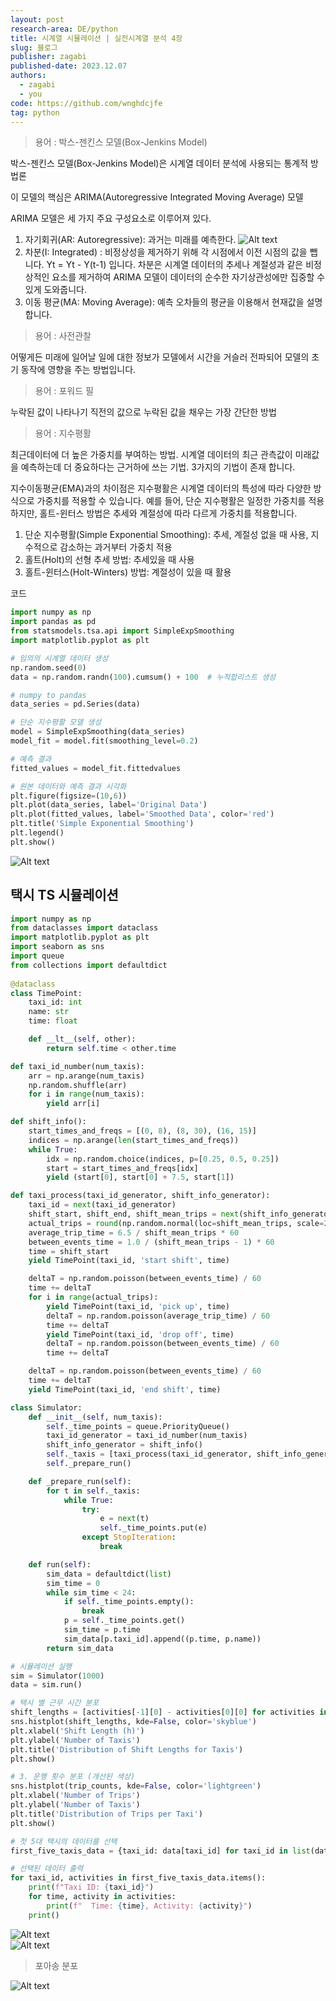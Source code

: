 ```yaml
---
layout: post
research-area: DE/python
title: 시계열 시뮬레이션 | 실전시계열 분석 4장
slug: 블로그 
publisher: zagabi 
published-date: 2023.12.07
authors:
  - zagabi   
  - you
code: https://github.com/wnghdcjfe
tag: python
---
```


> 용어 : 박스-젠킨스 모델(Box-Jenkins Model)

박스-젠킨스 모델(Box-Jenkins Model)은 시계열 데이터 분석에 사용되는 통계적 방법론

이 모델의 핵심은 ARIMA(Autoregressive Integrated Moving Average) 모델

ARIMA 모델은 세 가지 주요 구성요소로 이루어져 있다.
 1. 자기회귀(AR: Autoregressive): 과거는 미래를 예측한다.
![Alt text](/assets/img/20231207/image.png)  
 2. 차분(I: Integrated) : 비정상성을 제거하기 위해 각 시점에서 이전 시점의 값을 뺍니다. Yt = Yt - Y(t-1) 입니다. 차분은 시계열 데이터의 추세나 계절성과 같은 비정상적인 요소를 제거하여 ARIMA 모델이 데이터의 순수한 자기상관성에만 집중할 수 있게 도와줍니다. 
 3. 이동 평균(MA: Moving Average): 예측 오차들의 평균을 이용해서 현재값을 설명합니다.   

> 용어 : 사전관찰

어떻게든 미래에 일어날 일에 대한 정보가 모델에서 시간을 거슬러 전파되어 모델의 초기 동작에 영향을 주는 방법입니다. 

> 용어 : 포워드 필

누락된 값이 나타나기 직전의 값으로 누락된 값을 채우는 가장 간단한 방법

> 용어 : 지수평활

최근데이터에 더 높은 가중치를 부여하는 방법. 시계열 데이터의 최근 관측값이 미래값을 예측하는데 더 중요하다는 근거하에 쓰는 기법. 3가지의 기법이 존재 합니다. 

지수이동평균(EMA)과의 차이점은 지수평활은 시계열 데이터의 특성에 따라 다양한 방식으로 가중치를 적용할 수 있습니다. 예를 들어, 단순 지수평활은 일정한 가중치를 적용하지만, 홀트-윈터스 방법은 추세와 계절성에 따라 다르게 가중치를 적용합니다.


1. 단순 지수평활(Simple Exponential Smoothing): 추세, 계절성 없을 때 사용, 지수적으로 감소하는 과거부터 가중치 적용 
2. 홀트(Holt)의 선형 추세 방법: 추세있을 때 사용 
3. 홀트-윈터스(Holt-Winters) 방법: 계절성이 있을 때 활용   

코드
```python
import numpy as np
import pandas as pd
from statsmodels.tsa.api import SimpleExpSmoothing
import matplotlib.pyplot as plt

# 임의의 시계열 데이터 생성
np.random.seed(0)
data = np.random.randn(100).cumsum() + 100  # 누적합리스트 생성 

# numpy to pandas
data_series = pd.Series(data)

# 단순 지수평활 모델 생성 
model = SimpleExpSmoothing(data_series)
model_fit = model.fit(smoothing_level=0.2)

# 예측 결과
fitted_values = model_fit.fittedvalues

# 원본 데이터와 예측 결과 시각화
plt.figure(figsize=(10,6))
plt.plot(data_series, label='Original Data')
plt.plot(fitted_values, label='Smoothed Data', color='red')
plt.title('Simple Exponential Smoothing')
plt.legend()
plt.show()
```

![Alt text](/assets/img/20231207/output.png)   

## 택시 TS 시뮬레이션

```python
import numpy as np
from dataclasses import dataclass
import matplotlib.pyplot as plt
import seaborn as sns
import queue
from collections import defaultdict
 
@dataclass
class TimePoint:
    taxi_id: int
    name: str
    time: float

    def __lt__(self, other):
        return self.time < other.time

def taxi_id_number(num_taxis):
    arr = np.arange(num_taxis)
    np.random.shuffle(arr)
    for i in range(num_taxis):
        yield arr[i]

def shift_info():
    start_times_and_freqs = [(0, 8), (8, 30), (16, 15)]
    indices = np.arange(len(start_times_and_freqs))
    while True:
        idx = np.random.choice(indices, p=[0.25, 0.5, 0.25])
        start = start_times_and_freqs[idx]
        yield (start[0], start[0] + 7.5, start[1])

def taxi_process(taxi_id_generator, shift_info_generator):
    taxi_id = next(taxi_id_generator)
    shift_start, shift_end, shift_mean_trips = next(shift_info_generator)
    actual_trips = round(np.random.normal(loc=shift_mean_trips, scale=2))
    average_trip_time = 6.5 / shift_mean_trips * 60
    between_events_time = 1.0 / (shift_mean_trips - 1) * 60
    time = shift_start
    yield TimePoint(taxi_id, 'start shift', time)

    deltaT = np.random.poisson(between_events_time) / 60
    time += deltaT
    for i in range(actual_trips):
        yield TimePoint(taxi_id, 'pick up', time)
        deltaT = np.random.poisson(average_trip_time) / 60
        time += deltaT
        yield TimePoint(taxi_id, 'drop off', time)
        deltaT = np.random.poisson(between_events_time) / 60
        time += deltaT

    deltaT = np.random.poisson(between_events_time) / 60
    time += deltaT
    yield TimePoint(taxi_id, 'end shift', time)

class Simulator:
    def __init__(self, num_taxis):
        self._time_points = queue.PriorityQueue()
        taxi_id_generator = taxi_id_number(num_taxis)
        shift_info_generator = shift_info()
        self._taxis = [taxi_process(taxi_id_generator, shift_info_generator) for i in range(num_taxis)]
        self._prepare_run()

    def _prepare_run(self):
        for t in self._taxis:
            while True:
                try:
                    e = next(t)
                    self._time_points.put(e)
                except StopIteration:
                    break

    def run(self):
        sim_data = defaultdict(list)
        sim_time = 0
        while sim_time < 24:
            if self._time_points.empty():
                break
            p = self._time_points.get()
            sim_time = p.time
            sim_data[p.taxi_id].append((p.time, p.name))
        return sim_data

# 시뮬레이션 실행
sim = Simulator(1000)
data = sim.run()  

# 택시 별 근무 시간 분포
shift_lengths = [activities[-1][0] - activities[0][0] for activities in data.values()]
sns.histplot(shift_lengths, kde=False, color='skyblue')
plt.xlabel('Shift Length (h)')
plt.ylabel('Number of Taxis')
plt.title('Distribution of Shift Lengths for Taxis')
plt.show()

# 3. 운행 횟수 분포 (개선된 색상)
sns.histplot(trip_counts, kde=False, color='lightgreen')
plt.xlabel('Number of Trips')
plt.ylabel('Number of Taxis')
plt.title('Distribution of Trips per Taxi')
plt.show()

# 첫 5대 택시의 데이터를 선택
first_five_taxis_data = {taxi_id: data[taxi_id] for taxi_id in list(data)[:1]}

# 선택된 데이터 출력
for taxi_id, activities in first_five_taxis_data.items():
    print(f"Taxi ID: {taxi_id}")
    for time, activity in activities:
        print(f"  Time: {time}, Activity: {activity}")
    print()

``` 
![Alt text](/assets/img/20231207/1.png)   
![Alt text](/assets/img/20231207/3.png)   

> 포아송 분포 
 
 
![Alt text](/assets/img/20231207/2.png)  